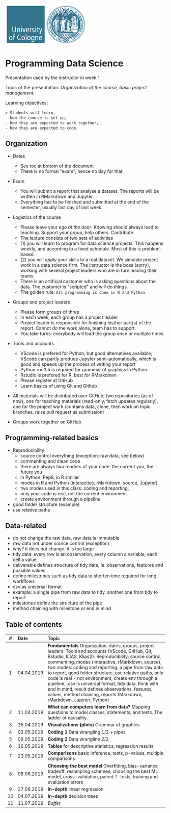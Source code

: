 ![uzk_logo](../uzk.png)

# Programming Data Science

Presentation used by the instructor in week 1

Topic of the presentation: _Organization of the course, basic project management._

Learning objectives:

```text
> Students will learn,
- how the course is set up,
- how they are expected to work together,
- how they are expected to code.
```

## Organization

- Dates
  - See toc at bottom of the document
  - There is no formal "exam", hence no day for that
- Exam
  - You will submit a report that analyse a dataset. The reports will be written in RMarkdown and Jupyter.
  - Everything has to be finished and submitted at the end of the semester, usually last day of last week.
- Logistics of the course
  - Please leave your _ego at the door_. Knowing should always lead to teaching. Support your group, help others. Contribute.
  - The lecture consists of two sets of activities
  - (1) you will _learn_ to program for data science projects. This happens weekly, and according to a fixed schedule. Most of this is problem-based. 
  - (2) you will _apply_ your skills to a real dataset. We simulate project work in a data science firm. The instructor is the boss (sorry), working with several project leaders who are in turn leading their teams.
  - There is an artificial customer who is asking questions about the data. The customer is "scripted" and will do things.
  - The golden rule: `All programming is done in R and Python`
- Groups and project leaders
  - Please form groups of three
  - In each week, each group has a project leader
  - Project leader is responsible for finishing his/her part(s) of the report. Cannot do the work alone, team has to support.
  - You take turns: everybody will lead the group once or multiple times
- Tools and accounts
  - VScode is prefered for Python, but good alternatives available; VScode can partly produce Jupyter semi-automatically, which is good and speeds up the process of writing your report
  - Python >= 3.5 is required for grammar of graphics in Python
  - Rstudio is prefered for R, best for RMarkdown
  - Please register at GitHub
  - Learn basics of using Git and Github

- All materials will be distributed over GitHub; two repositories (as of now), one for teaching materials (read-only, fetch updates regularly), one for the project work (contains data, clone, then work on topic branches, raise pull request as submission)
- Groups work together on GitHub

## Programming-related basics

- Reproducibility
  - source control everything (exception: raw data, see below)
  - commenting and clean code
  - there are always two readers of your code: the current you, the future you
  - in Python: Pep8, in R similar
  - modes in R and Python (interactive, rMarkdown, source, Jupyter)
  - two modes used in this class: coding and reporting,
  - only your code is real, not the current environment
  - create environment through a pipeline
- good folder structure (example)
- use relative paths

## Data-related

- do not change the raw data, raw data is immutable
- raw data not under source control (exception)
- why? it does not change. it is too large
- tidy data: every row is an observation, every column a variable, each cell a value
- deliverable defines structure of tidy data, ie. observations, features and possible values
- define milestones such as tidy data to shorten time required for long workflows
- csv as universal format
- example: a single pipe from raw data to tidy, another one from tidy to report
- milestones define the structure of the pipe
- method chaining with milestone or end in mind

## Table of contents

| #   | Date  | Topic  |
| :---------: | :---- | :----- |
| 1  | 04.04.2019 | **Fundamentals** Organization, dates, groups, project leaders. Tools and accounts (VScode, GitHub, Git, Rstudio, ILIAS, Klips2).  Reproducibility: source control, commenting, modes (interactive, rMarkdown, source), two modes: coding and reporting, a pipe from raw data to report, good folder structure, use relative paths, only code is real - not environment, create env through a pipeline, .csv is universal format, tidy data, think with end in mind, result defines observations, features, values, method chaining, reports (Markdown, rMarkdown, Jupyter, Python) |
| 2  | 11.04.2019 | **What can computers learn from data?** Mapping questions to model classes, statements, and tests. The ladder of causality. |
| 3 | 25.04.2019 | **Visualizations (plots)**  Grammar of graphics |
| 4 | 02.05.2019 | **Coding 1** Data wrangling 1/2  + pipes|
| 5  | 09.05.2019 | **Coding 2** Data wrangline 2/2|  
| 6  | 16.05.2019 | **Tables** for descriptive statistics, regression results  |
| 7  | 23.05.2019 | **Comparisons** basic inference, tests, p-values, multiple comparisons  |
| 8  | 06.06.2019 | **Choosing the best model** Overfitting, bias-variance tradeoff, resampling schemes, choosing the best ML model, cross-validation, paired T-tests, training and evaluation errors |
| 9  | 27.06.2019 | **In-depth** linear regression  |
| 10 | 04.07.2019 | **In-depth** decision trees |
| 11 | 11.07.2019 | _Buffer_ |